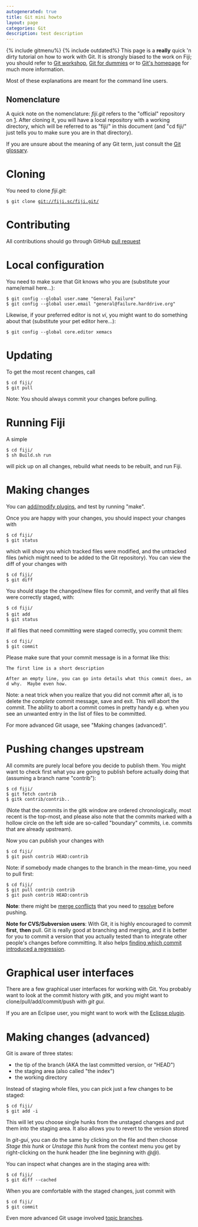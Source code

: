 ```yaml
---
autogenerated: true
title: Git mini howto
layout: page
categories: Git
description: test description
---
```


{% include gitmenu%}
 {% include outdated%}
 This page is a **really** quick 'n dirty tutorial on how to work with Git. It is strongly biased to the work on Fiji; you should refer to [Git workshop](Git_workshop), [Git for dummies](Git_for_dummies) or to [Git's homepage](https://git-scm.com/) for much more information.

Most of these explanations are meant for the command line users.

Nomenclature
------------

A quick note on the nomenclature: *fiji.git* refers to the "official" repository on [1](https://github.com/fiji/fiji.git). After cloning it, you will have a local repository with a working directory, which will be referred to as "fiji/" in this document (and "cd fiji/" just tells you to make sure you are in that directory).

If you are unsure about the meaning of any Git term, just consult the [Git glossary](http://git.or.cz/gitwiki/GitGlossary).

Cloning
=======

You need to clone *fiji.git*:

`$ git clone `[`git://fiji.sc/fiji.git/`](Git___fiji.sc_fiji.git_)

Contributing
============

All contributions should go through GitHub [pull request](https://help.github.com/articles/using-pull-requests/)

Local configuration
===================

You need to make sure that Git knows who you are (substitute your name/email here...):

`$ git config --global user.name "General Failure"`  
`$ git config --global user.email "general@failure.harddrive.org"`

Likewise, if your preferred editor is not *vi*, you might want to do something about that (substitute your pet editor here...):

`$ git config --global core.editor xemacs`

Updating
========

To get the most recent changes, call

`$ cd fiji/`  
`$ git pull`

Note: You should always commit your changes before pulling.

Running Fiji
============

A simple

`$ cd fiji/`  
`$ sh Build.sh run`

will pick up on all changes, rebuild what needs to be rebuilt, and run Fiji.

Making changes
==============

You can [add/modify plugins](Adding_plugins_with_source), and test by running "make".

Once you are happy with your changes, you should inspect your changes with

`$ cd fiji/`  
`$ git status`

which will show you which tracked files were modified, and the untracked files (which might need to be added to the Git repository). You can view the diff of your changes with

`$ cd fiji/`  
`$ git diff`

You should stage the changed/new files for commit, and verify that all files were correctly staged, with:

`$ cd fiji/`  
`$ git add `<files>  
`$ git status`

If all files that need committing were staged correctly, you commit them:

`$ cd fiji/`  
`$ git commit`

Please make sure that your commit message is in a format like this:

`The first line is a short description`  
  
`After an empty line, you can go into details what this commit does, and why.  Maybe even how.`

Note: a neat trick when you realize that you did not commit after all, is to delete the *complete* commit message, save and exit. This will abort the commit. The ability to abort a commit comes in pretty handy e.g. when you see an unwanted entry in the list of files to be committed.

For more advanced Git usage, see "Making changes (advanced)".

Pushing changes upstream
========================

All commits are purely local before you decide to publish them. You might want to check first what you are going to publish before actually doing that (assuming a branch name "contrib"):

`$ cd fiji/`  
`$ git fetch contrib`  
`$ gitk contrib/contrib..`

(Note that the commits in the gitk window are ordered chronologically, most recent is the top-most, and please also note that the commits marked with a hollow circle on the left side are so-called "boundary" commits, i.e. commits that are already upstream).

Now you can publish your changes with

`$ cd fiji/`  
`$ git push contrib HEAD:contrib`

Note: if somebody made changes to the branch in the mean-time, you need to pull first:

`$ cd fiji/`  
`$ git pull contrib contrib`  
`$ git push contrib HEAD:contrib`

**Note**: there might be [merge conflicts](Git_Conflicts) that you need to [resolve](Git_Conflicts#Resolving_merge_conflicts) before pushing.

**Note for CVS/Subversion users**: With Git, it is highly encouraged to commit **first**, **then** pull. Git is really good at branching and merging, and it is better for you to commit a version that you actually tested than to integrate other people's changes before committing. It also helps [finding which commit introduced a regression](Git_bisection).

Graphical user interfaces
=========================

There are a few graphical user interfaces for working with Git. You probably want to look at the commit history with *gitk*, and you might want to clone/pull/add/commit/push with *git gui*.

If you are an Eclipse user, you might want to work with the [Eclipse plugin](http://git.or.cz/gitwiki/EclipsePlugin?highlight=(eclipse)).

Making changes (advanced)
=========================

Git is aware of three states:

-   the tip of the branch (AKA the last committed version, or "HEAD")
-   the staging area (also called "the index")
-   the working directory

Instead of staging whole files, you can pick just a few changes to be staged:

`$ cd fiji/`  
`$ git add -i`

This will let you choose single hunks from the unstaged changes and put them into the staging area. It also allows you to revert to the version stored

In *git-gui*, you can do the same by clicking on the file and then choose *Stage this hunk* or *Unstage this hunk* from the context menu you get by right-clicking on the hunk header (the line beginning with *@@*).

You can inspect what changes are in the staging area with:

`$ cd fiji/`  
`$ git diff --cached`

When you are comfortable with the staged changes, just commit with

`$ cd fiji/`  
`$ git commit`

Even more advanced Git usage involved [topic branches](Git_topic_branches).


